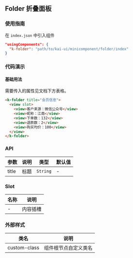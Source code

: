 ## Folder 折叠面板

### 使用指南
在 `index.json` 中引入组件
```json
"usingComponents": {
  "k-folder": "path/to/kai-ui/minicomponent/folder/index"
}
```

### 代码演示

#### 基础用法
需要传入的属性见文档下方表格。

```html
<k-folder title="会员信息">
  <view slot>
    <view>客户来源：微信公众号</view>
    <view>昵称：江南</view>
    <view>下单数：132</view>
    <view>退款数：2</view>
    <view>购买均价：100</view>
  </view>
</k-folder>
```

### API

| 参数 | 说明 | 类型 | 默认值 |
|-----------|-----------|-----------|-------------|
| title | 标题 | `String` | - |

### Slot

| 名称 | 说明 |
|-----------|-----------|
| - | 内容插槽 |

### 外部样式

| 类名 | 说明 |
|-----------|-----------|
| custom-class | 组件根节点自定义类名 |

